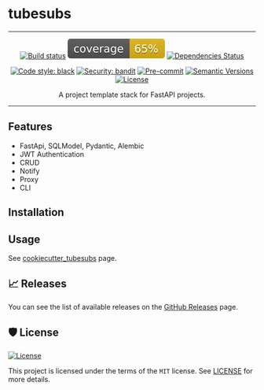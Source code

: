 # tubesubs

---

<div align="center">

[![Build status](https://github.com/martokk/tubesubs/actions/workflows/build.yml/badge.svg)](https://github.com/martokk/tubesubs/actions/workflows/build.yml)
![Coverage Report](assets/images/coverage.svg)
[![Dependencies Status](https://img.shields.io/badge/dependencies-up%20to%20date-brightgreen.svg)](https://github.com/martokk/tubesubs/pulls?utf8=%E2%9C%93&q=is%3Apr%20author%3Aapp%2Fdependabot)

[![Code style: black](https://img.shields.io/badge/code%20style-black-000000.svg)](https://github.com/psf/black)
[![Security: bandit](https://img.shields.io/badge/security-bandit-green.svg)](https://github.com/PyCQA/bandit)
[![Pre-commit](https://img.shields.io/badge/pre--commit-enabled-brightgreen?logo=pre-commit&logoColor=white)](https://github.com/martokk/tubesubs/blob/master/.pre-commit-config.yaml)
[![Semantic Versions](https://img.shields.io/badge/%20%20%F0%9F%93%A6%F0%9F%9A%80-semantic--versions-e10079.svg)](https://github.com/martokk/tubesubs/releases)
[![License](https://img.shields.io/github/license/martokk/tubesubs)](https://github.com/martokk/tubesubs/blob/master/LICENSE)


A project template stack for FastAPI projects.

</div>

---

## Features
- FastApi, SQLModel, Pydantic, Alembic
- JWT Authentication
- CRUD
- Notify
- Proxy
- CLI


## Installation

## Usage
<!-- TODO: Update with Cookiecutter Template -->
See [cookiecutter_tubesubs]() page.


## 📈 Releases

You can see the list of available releases on the [GitHub Releases](https://github.com/martokk/tubesubs/releases) page.

## 🛡 License

[![License](https://img.shields.io/github/license/martokk/tubesubs)](https://github.com/martokk/tubesubs/blob/master/LICENSE)

This project is licensed under the terms of the `MIT` license. See [LICENSE](https://github.com/martokk/tubesubs/blob/master/LICENSE) for more details.
